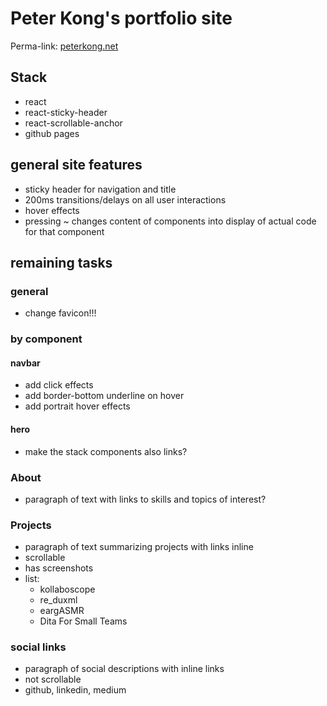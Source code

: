 # Peter Kong's portfolio site
Perma-link: [peterkong.net](http://peterkong.net)

## Stack
- react
- react-sticky-header
- react-scrollable-anchor
- github pages

## general site features
- sticky header for navigation and title
- 200ms transitions/delays on all user interactions
- hover effects
- pressing ~ changes content of components into display of actual code for that component

## remaining tasks
### general
- change favicon!!!

### by component
#### navbar
- add click effects
- add border-bottom underline on hover
- add portrait hover effects

#### hero
- make the stack components also links?

### About
- paragraph of text with links to skills and topics of interest?

### Projects
- paragraph of text summarizing projects with links inline
- scrollable
- has screenshots
- list:
  - kollaboscope
  - re_duxml
  - eargASMR
  - Dita For Small Teams

### social links
- paragraph of social descriptions with inline links
- not scrollable
- github, linkedin, medium
